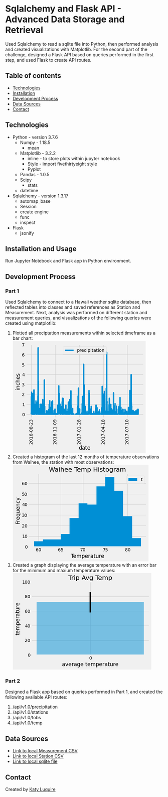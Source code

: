 # Sqlalchemy and Flask API - Advanced Data Storage and Retrieval

Used Sqlalchemy to read a sqlite file into Python, then performed analysis and created visualizations with Matplotlib. For the second part of the challenge, designed a Flask API based on queries performed in the first step, and used Flask to create API routes. 

## Table of contents

* [Technologies](#technologies)
* [Installation](#installation)
* [Development Process](#development-process)
* [Data Sources](#data-sources)
* [Contact](#contact)

## Technologies
* Python - version 3.7.6
  * Numpy - 1.18.5
    * mean
  * Matplotlib - 3.2.2 
    * inline - to store plots within jupyter notebook
    * Style - import fivethirtyeight style
    * Pyplot
  * Pandas - 1.0.5
  * Scipy
    * stats
  * datetime
* Sqlalchemy - version 1.3.17
  * automap_base
  * Session
  * create engine
  * func
  * inspect
* Flask
  * jsonify

## Installation and Usage

Run Jupyter Notebook and Flask app in Python environment.

## Development Process
### Part 1
Used Sqlalchemy to connect to a Hawaii weather sqlite database, then reflected tables into classes and saved references as Station and Measurement. Next, analysis was performed on different station and measurement queries, and visualizations of the following queries were created using matplotlib:
1. Plotted all preciptation measurements within selected timeframe as a bar chart:
![Precipitation Chart](images/preciptation.png)
2. Created a histogram of the last 12 months of temperature observations from Waihee, the station with most observations:
 ![Temperature Histogram](images/temp_histogram.png)
3. Created a graph displaying the average temperature with an error bar for the minimum and maxium temperature values:
 ![Avg Temp Chart](images/avg_temp.png)

### Part 2
Designed a Flask app based on queries performed in Part 1, and created the following available API routes:
1. /api/v1.0/precipitation
2. /api/v1.0/stations
3. /api/v1.0/tobs
4. /api/v1.0/temp 

## Data Sources
* [Link to local Measurement CSV](Resources/hawaii_measurements.csv)
* [Link to local Station CSV](Resources/hawaii_stations.csv)
* [Link to local sqlite file](Resources/hawaii.sqlite)


## Contact
Created by [Katy Luquire](https://github.com/CatherineLuquire)
